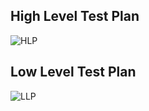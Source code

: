 ## High Level Test Plan
![HLP](https://user-images.githubusercontent.com/78867425/115020808-b747e980-9ed8-11eb-8ad4-6db67c2bfb20.PNG)

## Low Level Test Plan
![LLP](https://user-images.githubusercontent.com/78867425/115020810-b8791680-9ed8-11eb-9be9-6022cfa9b0f3.PNG)

